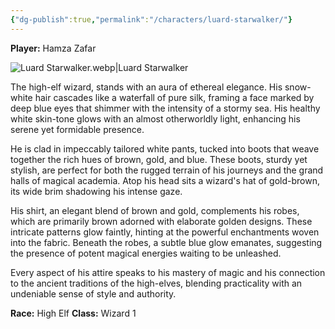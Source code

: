 ```yaml
---
{"dg-publish":true,"permalink":"/characters/luard-starwalker/"}
---
```


**Player:** Hamza Zafar

![Luard Starwalker.webp|Luard Starwalker](/img/user/Assets/Luard%20Starwalker.webp)

The high-elf wizard, stands with an aura of ethereal elegance. His snow-white hair cascades like a waterfall of pure silk, framing a face marked by deep blue eyes that shimmer with the intensity of a stormy sea. His healthy white skin-tone glows with an almost otherworldly light, enhancing his serene yet formidable presence.

He is clad in impeccably tailored white pants, tucked into boots that weave together the rich hues of brown, gold, and blue. These boots, sturdy yet stylish, are perfect for both the rugged terrain of his journeys and the grand halls of magical academia. Atop his head sits a wizard's hat of gold-brown, its wide brim shadowing his intense gaze.

His shirt, an elegant blend of brown and gold, complements his robes, which are primarily brown adorned with elaborate golden designs. These intricate patterns glow faintly, hinting at the powerful enchantments woven into the fabric. Beneath the robes, a subtle blue glow emanates, suggesting the presence of potent magical energies waiting to be unleashed.

Every aspect of his attire speaks to his mastery of magic and his connection to the ancient traditions of the high-elves, blending practicality with an undeniable sense of style and authority.

**Race:** High Elf
**Class:** Wizard 1
